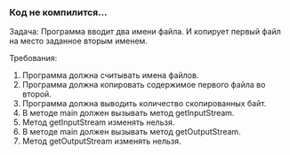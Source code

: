 
### Код не компилится…

Задача: Программа вводит два имени файла. И копирует первый файл на место заданное вторым именем.


Требования:
1.	Программа должна считывать имена файлов.
2.	Программа должна копировать содержимое первого файла во второй.
3.	Программа должна выводить количество скопированных байт.
4.	В методе main должен вызывать метод getInputStream.
5.	Метод getInputStream изменять нельзя.
6.	В методе main должен вызывать метод getOutputStream.
7.	Метод getOutputStream изменять нельзя.



